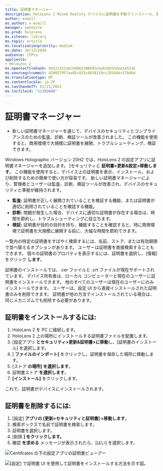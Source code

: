 ```yaml
---
title: 証明書マネージャー
description: HoloLens 2 Mixed Reality デバイスに証明書を手動でインストール、管理、削除する方法について学習します。
author: evmill
ms.author: v-evmill
manager: yannisle
ms.prod: hololens
ms.sitesec: library
ms.topic: article
ms.localizationpriority: medium
ms.date: 10/13/2020
audience: ITPro
appliesto:
- HoloLens 2
ms.openlocfilehash: 9d221321adcb8062206695e3e610d35dee14523e
ms.sourcegitcommit: d20057957aa05c025c9838119cc29264bc57b4bd
ms.translationtype: MT
ms.contentlocale: ja-JP
ms.lasthandoff: 01/21/2021
ms.locfileid: "11283688"
---
```

# 証明書マネージャー

- 新しい証明書マネージャーを通じて、デバイスのセキュリティとコンプライアンスのための監査、診断、検証ツールが改善されました。 この機能を使用すると、商用環境で大規模に証明書を展開、トラブルシューティング、検証できます。

Windows Holographic バージョン 20H2 では、HoloLens 2 の設定アプリに証明書マネージャーを追加します。 [セキュリティと **証明書>更新&設定>移動します**。 この機能を使用すると、デバイス上の証明書を表示、インストール、および削除するための簡単で使い方が容易です。 新しい証明書マネージャーにより、管理者とユーザーは監査、診断、検証ツールが改善され、デバイスのセキュリティと準拠が維持されます。 

-   **監査:** 証明書が正しく展開されていることを検証する機能、または証明書が適切に削除されていることを確認する機能。 
-   **診断:** 問題が発生した場合、デバイスに適切な証明書が存在する場合は、時間を節約し、トラブルシューティングに役立ちます。 
-   **検証:** 証明書が目的の目的を持ち、機能することを確認すると、特に商用環境で証明書を大規模に展開する前に、大幅な時間を節約できます。

一覧内の特定の証明書をすばやく検索するには、名前、ストア、または有効期限で並べ替えるオプションがあります。 ユーザーは証明書を直接検索することもできます。 個々の証明書のプロパティを表示するには、証明書を選択し、[情報] をクリック **します**。 

証明書のインストールでは、.cer ファイルと .crt ファイルが現在サポートされています。 デバイス所有者は、ローカル コンピューターと現在のユーザーに証明書をインストールできます。 他のすべてのユーザーは現在のユーザーにのみインストールできます。 ユーザーは、設定 UI から直接インストールされた証明書のみを削除できます。 証明書が他の方法でインストールされている場合は、同じメカニズムでも削除する必要があります。

## 証明書をインストールするには: 

1.  HoloLens 2 を PC に接続します。
1.  HoloLens 2 上の場所にインストールする証明書ファイルを配置します。
1.  [設定アプリ **とセキュリティ>更新&証明書>に移動**し、[証明書のインストール] を選択します。
1.  [ **ファイルのインポート]** をクリックし、証明書を保存した場所に移動します。
1.  [ストア **の場所] を選択します**。
1.  証明書ストア **を選択します**。
1.  **[インストール]** をクリックします。

これで、証明書がデバイスにインストールされます。

## 証明書を削除するには: 
1. [設定] **アプリの [更新>セキュリティと証明書] >移動します**。
1. 検索ボックスで名前で証明書を検索します。
1. 証明書を選択します。
1. [削除 **] をクリックします。**
1. 確認 **を求める** メッセージが表示されたら、[はい] を選択します。


![Ceritifcates の下の設定アプリの証明書ビューアー](images/certificate-viewer-device.jpg)

![[設定] で証明書 UI を使用して証明書をインストールする方法を示す図。](images/certificate-device-install.jpg)
